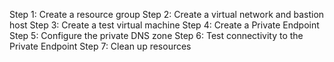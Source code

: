 Step 1: Create a resource group
Step 2: Create a virtual network and bastion host
Step 3: Create a test virtual machine
Step 4: Create a Private Endpoint
Step 5: Configure the private DNS zone
Step 6: Test connectivity to the Private Endpoint
Step 7: Clean up resources